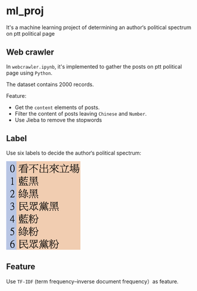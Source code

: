 # ml_proj
It's a machine learning project of determining an author‘s political spectrum on ptt political page 
## Web crawler
In `webcrawler.ipynb`, it's implemented to gather the posts on ptt political page using `Python`.  

The dataset contains 2000 records.  

Feature:
- Get the `content` elements of posts.
- Filter the content of posts leaving `Chinese` and `Number`.
- Use Jieba to remove the stopwords
## Label
Use six labels to decide the author‘s political spectrum: 


<img src="/img/label.png" alt=" "  width=200px height=240px/>


## Feature
Use `TF-IDF` (term frequency–inverse document frequency）as feature.
